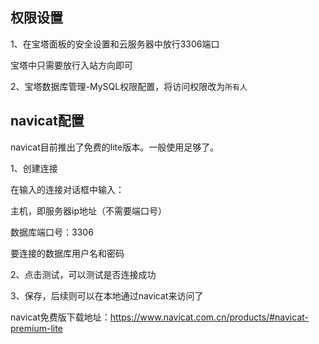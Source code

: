## 权限设置

1、在宝塔面板的安全设置和云服务器中放行3306端口

宝塔中只需要放行入站方向即可

2、宝塔数据库管理-MySQL权限配置，将访问权限改为`所有人`

## navicat配置

navicat目前推出了免费的lite版本。一般使用足够了。

1、创建连接

在输入的连接对话框中输入：

主机，即服务器ip地址（不需要端口号）

数据库端口号：3306

要连接的数据库用户名和密码

2、点击测试，可以测试是否连接成功

3、保存，后续则可以在本地通过navicat来访问了

navicat免费版下载地址：https://www.navicat.com.cn/products/#navicat-premium-lite